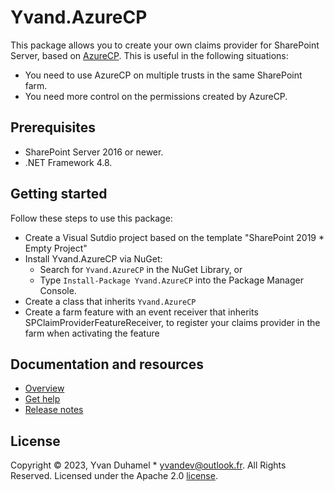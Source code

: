 ﻿# Yvand.AzureCP

This package allows you to create your own claims provider for SharePoint Server, based on [AzureCP](https://github.com/Yvand/AzureCP). This is useful in the following situations:

* You need to use AzureCP on multiple trusts in the same  SharePoint farm.
* You need more control on the permissions created by AzureCP.

## Prerequisites

* SharePoint Server 2016 or newer.
* .NET Framework 4.8.

## Getting started

Follow these steps to use this package:

* Create a Visual Sutdio project based on the template "SharePoint 2019 * Empty Project"
* Install Yvand.AzureCP via NuGet:
  * Search for `Yvand.AzureCP` in the NuGet Library, or
  * Type `Install-Package Yvand.AzureCP` into the Package Manager Console.
* Create a class that inherits `Yvand.AzureCP`
* Create a farm feature with an event receiver that inherits SPClaimProviderFeatureReceiver, to register your claims provider in the farm when activating the feature

## Documentation and resources

* [Overview](https://azurecp.yvand.net/)
* [Get help](https://github.com/Yvand/AzureCP/issues)
* [Release notes](https://github.com/Yvand/AzureCP/blob/master/CHANGELOG.md)

## License

Copyright © 2023, Yvan Duhamel * yvandev@outlook.fr. All Rights Reserved. Licensed under the Apache 2.0 [license](https://github.com/Yvand/AzureCP/blob/master/LICENSE).
